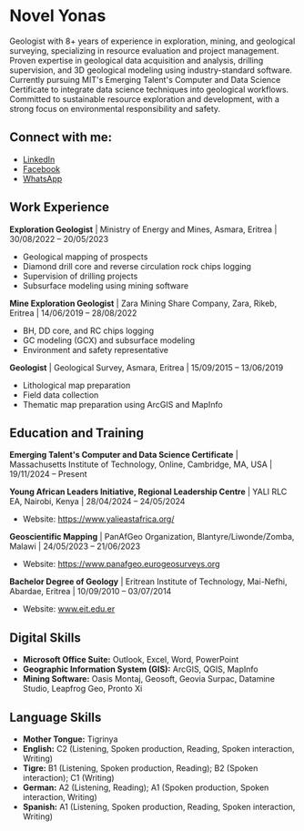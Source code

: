 # Novel Yonas

Geologist with 8+ years of experience in exploration, mining, and geological surveying, specializing in resource evaluation and project management. Proven expertise in geological data acquisition and analysis, drilling supervision, and 3D geological modeling using industry-standard software. Currently pursuing MIT's Emerging Talent's Computer and Data Science Certificate to integrate data science techniques into geological workflows. Committed to sustainable resource exploration and development, with a strong focus on environmental responsibility and safety.

## Connect with me:

* [LinkedIn](https://www.linkedin.com/in/novel-ghebretatios-76b1a8278?utm_source=share&utm_campaign=share_via&utm_content=profile&utm_medium=android_app) 
* [Facebook](https://www.facebook.com/profile.php?id=100006034065249)
* [WhatsApp](https://wa.me/qr/B5P237RXUTRKJ1) 

## Work Experience

**Exploration Geologist** | Ministry of Energy and Mines, Asmara, Eritrea | 30/08/2022 – 20/05/2023

* Geological mapping of prospects
* Diamond drill core and reverse circulation rock chips logging
* Supervision of drilling projects
* Subsurface modeling using mining software

**Mine Exploration Geologist** | Zara Mining Share Company, Zara, Rikeb, Eritrea | 14/06/2019 – 28/08/2022

* BH, DD core, and RC chips logging
* GC modeling (GCX) and subsurface modeling
* Environment and safety representative

**Geologist** | Geological Survey, Asmara, Eritrea | 15/09/2015 – 13/06/2019

* Lithological map preparation
* Field data collection
* Thematic map preparation using ArcGIS and MapInfo

## Education and Training

**Emerging Talent's Computer and Data Science Certificate** | Massachusetts Institute of Technology, Online, Cambridge, MA, USA | 19/11/2024 – Present


**Young African Leaders Initiative, Regional Leadership Centre** | YALI RLC EA, Nairobi, Kenya | 28/04/2024 – 24/05/2024

* Website: https://www.yalieastafrica.org/

**Geoscientific Mapping** | PanAfGeo Organization, Blantyre/Liwonde/Zomba, Malawi | 24/05/2023 – 21/06/2023

* Website: https://www.panafgeo.eurogeosurveys.org


**Bachelor Degree of Geology** | Eritrean Institute of Technology, Mai-Nefhi, Abardae, Eritrea | 10/09/2010 – 03/07/2014

* Website: www.eit.edu.er


## Digital Skills

* **Microsoft Office Suite:** Outlook, Excel, Word, PowerPoint
* **Geographic Information System (GIS):** ArcGIS, QGIS, MapInfo
* **Mining Software:** Oasis Montaj, Geosoft, Geovia Surpac, Datamine Studio, Leapfrog Geo, Pronto Xi

## Language Skills

* **Mother Tongue:** Tigrinya
* **English:** C2 (Listening, Spoken production, Reading, Spoken interaction, Writing)
* **Tigre:** B1 (Listening, Spoken production, Reading); B2 (Spoken interaction); C1 (Writing)
* **German:** A2 (Listening, Reading); A1 (Spoken production, Spoken interaction, Writing)
* **Spanish:** A1 (Listening, Spoken production, Reading, Spoken interaction, Writing)
